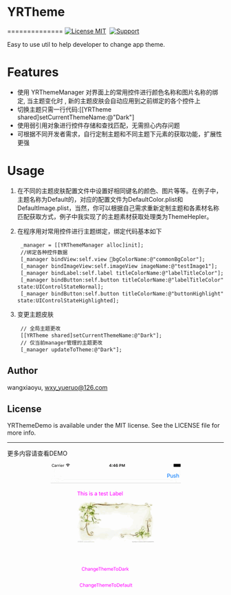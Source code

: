 # YRTheme
==============
[![License MIT](https://img.shields.io/badge/license-MIT-green.svg?style=flat)](a)&nbsp;
[![Support](https://img.shields.io/badge/support-iOS%206%2B%20-blue.svg?style=flat)](https://www.apple.com/nl/ios/)&nbsp;

Easy to use util to help developer to change app theme.


Features
============

- 使用 YRThemeManager 对界面上的常用控件进行颜色名称和图片名称的绑定, 当主题变化时 , 新的主题皮肤会自动应用到之前绑定的各个控件上  
- 切换主题只需一行代码:[[YRTheme shared]setCurrentThemeName:@"Dark"]  
- 使用弱引用对象进行控件存储和查找匹配，无需担心内存问题
- 可根据不同开发者需求，自行定制主题和不同主题下元素的获取功能，扩展性更强



Usage
==============
1. 在不同的主题皮肤配置文件中设置好相同键名的颜色、图片等等。在例子中，主题名称为Default的，对应的配置文件为DefaultColor.plist和DefaultImage.plist，当然，你可以根据自己需求重新定制主题和各素材名称匹配获取方式，例子中我实现了的主题素材获取处理类为ThemeHepler。
2. 在程序用对常用控件进行主题绑定，绑定代码基本如下  

		_manager = [[YRThemeManager alloc]init];
		//绑定各种控件数据
	    [_manager bindView:self.view bgColorName:@"commonBgColor"];
		[_manager bindImageView:self.imageView imageName:@"testImage1"];
    	[_manager bindLabel:self.label titleColorName:@"labelTitleColor"];
    	[_manager bindButton:self.button titleColorName:@"labelTitleColor" state:UIControlStateNormal];
    	[_manager bindButton:self.button titleColorName:@"buttonHighlight" state:UIControlStateHighlighted];
    
    
3. 变更主题皮肤

	    // 全局主题更改
   		[[YRTheme shared]setCurrentThemeName:@"Dark"];
    	// 仅当前manager管理的主题更改
   		[_manager updateToTheme:@"Dark"];
    


## Author

wangxiaoyu, wxy_yueruo@126.com

## License

YRThemeDemo is available under the MIT license. See the LICENSE file for more info.


---
更多内容请查看DEMO
<p align = "center"><img src='YRThemeDemo.gif'></p>